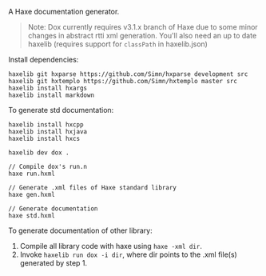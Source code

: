 A Haxe documentation generator.

> Note: Dox currently requires v3.1.x branch of Haxe due to some
minor changes in abstract rtti xml generation. You'll also need an up to date
haxelib (requires support for `classPath` in haxelib.json)

Install dependencies:

	haxelib git hxparse https://github.com/Simn/hxparse development src
	haxelib git hxtemplo https://github.com/Simn/hxtemplo master src
	haxelib install hxargs
	haxelib install markdown

To generate std documentation:

	haxelib install hxcpp
	haxelib install hxjava
	haxelib install hxcs

	haxelib dev dox .

	// Compile dox's run.n
	haxe run.hxml
	
	// Generate .xml files of Haxe standard library
	haxe gen.hxml
	
	// Generate documentation
	haxe std.hxml
	
To generate documentation of other library:
	
1. Compile all library code with haxe using `haxe -xml dir`.
2. Invoke `haxelib run dox -i dir`, where dir points to the .xml file(s)
	generated by step 1.

